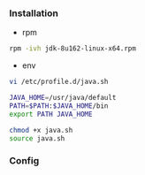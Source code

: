 ### Installation
- rpm
```bash
rpm -ivh jdk-8u162-linux-x64.rpm
```

- env
```bash
vi /etc/profile.d/java.sh

JAVA_HOME=/usr/java/default
PATH=$PATH:$JAVA_HOME/bin
export PATH JAVA_HOME

chmod +x java.sh
source java.sh
```

### Config

